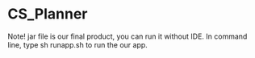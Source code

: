 # CS_Planner
Note! jar file is our final product, you can run it without IDE.
In command line, type sh runapp.sh to run the our app.

